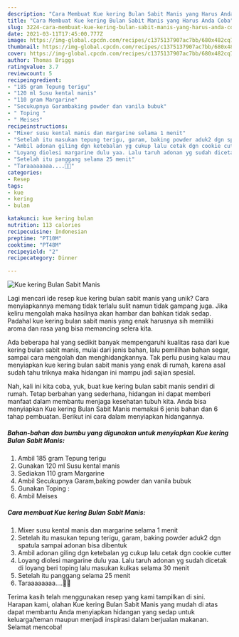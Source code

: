 ```yaml
---
description: "Cara Membuat Kue kering Bulan Sabit Manis yang Harus Anda Coba"
title: "Cara Membuat Kue kering Bulan Sabit Manis yang Harus Anda Coba"
slug: 3224-cara-membuat-kue-kering-bulan-sabit-manis-yang-harus-anda-coba
date: 2021-03-11T17:45:00.777Z
image: https://img-global.cpcdn.com/recipes/c1375137907ac7bb/680x482cq70/kue-kering-bulan-sabit-manis-foto-resep-utama.jpg
thumbnail: https://img-global.cpcdn.com/recipes/c1375137907ac7bb/680x482cq70/kue-kering-bulan-sabit-manis-foto-resep-utama.jpg
cover: https://img-global.cpcdn.com/recipes/c1375137907ac7bb/680x482cq70/kue-kering-bulan-sabit-manis-foto-resep-utama.jpg
author: Thomas Briggs
ratingvalue: 3.7
reviewcount: 5
recipeingredient:
- "185 gram Tepung terigu"
- "120 ml Susu kental manis"
- "110 gram Margarine"
- "Secukupnya Garambaking powder dan vanila bubuk"
- " Toping "
- " Meises"
recipeinstructions:
- "Mixer susu kental manis dan margarine selama 1 menit"
- "Setelah itu masukan tepung terigu, garam, baking powder aduk2 dgn spatula sampai adonan bisa dibentuk"
- "Ambil adonan giling dgn ketebalan yg cukup lalu cetak dgn cookie cutter"
- "Loyang diolesi margarine dulu yaa. Lalu taruh adonan yg sudah dicetak di loyang beri toping lalu masukan kulkas selama 30 menit"
- "Setelah itu panggang selama 25 menit"
- "Taraaaaaaaa....🤤🤩"
categories:
- Resep
tags:
- kue
- kering
- bulan

katakunci: kue kering bulan 
nutrition: 113 calories
recipecuisine: Indonesian
preptime: "PT10M"
cooktime: "PT48M"
recipeyield: "2"
recipecategory: Dinner

---
```



![Kue kering Bulan Sabit Manis](https://img-global.cpcdn.com/recipes/c1375137907ac7bb/680x482cq70/kue-kering-bulan-sabit-manis-foto-resep-utama.jpg)

Lagi mencari ide resep kue kering bulan sabit manis yang unik? Cara menyiapkannya memang tidak terlalu sulit namun tidak gampang juga. Jika keliru mengolah maka hasilnya akan hambar dan bahkan tidak sedap. Padahal kue kering bulan sabit manis yang enak harusnya sih memiliki aroma dan rasa yang bisa memancing selera kita.

Ada beberapa hal yang sedikit banyak mempengaruhi kualitas rasa dari kue kering bulan sabit manis, mulai dari jenis bahan, lalu pemilihan bahan segar, sampai cara mengolah dan menghidangkannya. Tak perlu pusing kalau mau menyiapkan kue kering bulan sabit manis yang enak di rumah, karena asal sudah tahu triknya maka hidangan ini mampu jadi sajian spesial.




Nah, kali ini kita coba, yuk, buat kue kering bulan sabit manis sendiri di rumah. Tetap berbahan yang sederhana, hidangan ini dapat memberi manfaat dalam membantu menjaga kesehatan tubuh kita. Anda bisa menyiapkan Kue kering Bulan Sabit Manis memakai 6 jenis bahan dan 6 tahap pembuatan. Berikut ini cara dalam menyiapkan hidangannya.

<!--inarticleads1-->

##### Bahan-bahan dan bumbu yang digunakan untuk menyiapkan Kue kering Bulan Sabit Manis:

1. Ambil 185 gram Tepung terigu
1. Gunakan 120 ml Susu kental manis
1. Sediakan 110 gram Margarine
1. Ambil Secukupnya Garam,baking powder dan vanila bubuk
1. Gunakan  Toping :
1. Ambil  Meises




<!--inarticleads2-->

##### Cara membuat Kue kering Bulan Sabit Manis:

1. Mixer susu kental manis dan margarine selama 1 menit
1. Setelah itu masukan tepung terigu, garam, baking powder aduk2 dgn spatula sampai adonan bisa dibentuk
1. Ambil adonan giling dgn ketebalan yg cukup lalu cetak dgn cookie cutter
1. Loyang diolesi margarine dulu yaa. Lalu taruh adonan yg sudah dicetak di loyang beri toping lalu masukan kulkas selama 30 menit
1. Setelah itu panggang selama 25 menit
1. Taraaaaaaaa....🤤🤩




Terima kasih telah menggunakan resep yang kami tampilkan di sini. Harapan kami, olahan Kue kering Bulan Sabit Manis yang mudah di atas dapat membantu Anda menyiapkan hidangan yang sedap untuk keluarga/teman maupun menjadi inspirasi dalam berjualan makanan. Selamat mencoba!
